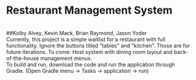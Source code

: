 # Restaurant Management System
<br>
##Kolby Alvey, Kevin Mack, Brian Raymond, Jason Yoder
<br>
Currently, this project is a simple waitlist for a restaurant with full functionality. Ignore the buttons titled "tables" and "kitchen". Those are for future iterations.
To come: Host system with dining room layout and back-of-the-house management menus.
<br>
To build and run, download the code and run the application through Gradle. (Open Gradle menu -> Tasks -> application -> run)
